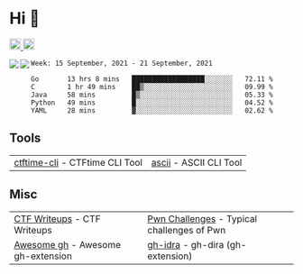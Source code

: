 # Hi 👋
<p align="left"> 
  <a href="http://twitter.com/yu1hpa">
    <img height="20" src="https://img.shields.io/twitter/follow/yu1hpa?label=Twitter&logo=twitter&style=flat" />
  <a href="https://github.com/yu1hpa">
    <img height="20" src="https://img.shields.io/github/followers/yu1hpa?label=follow&logo=github&style=flat" />
  </a>
</p>

<!--stats-->
<a href="https://github.com/anuraghazra/github-readme-stats">
  <img align="left" src="https://github-readme-stats.vercel.app/api?username=yu1hpa&show_icons=true&theme=radical" />
</a>
<!--top languages-->
<a href="https://github.com/anuraghazra/github-readme-stats">
  <img align="left" src="https://github-readme-stats.vercel.app/api/top-langs/?username=yu1hpa&hide=tex" />
</a>

<!--START_SECTION:waka-->
```text
Week: 15 September, 2021 - 21 September, 2021

Go       13 hrs 8 mins   ██████████████████░░░░░░░   72.11 % 
C        1 hr 49 mins    ██▒░░░░░░░░░░░░░░░░░░░░░░   09.99 % 
Java     58 mins         █▒░░░░░░░░░░░░░░░░░░░░░░░   05.33 % 
Python   49 mins         █░░░░░░░░░░░░░░░░░░░░░░░░   04.52 % 
YAML     28 mins         ▓░░░░░░░░░░░░░░░░░░░░░░░░   02.62 % 
```
<!--END_SECTION:waka-->

## Tools

|                                                                       |                                                         |
|-----------------------------------------------------------------------|---------------------------------------------------------|
|[ctftime-cli](https://github.com/yu1hpa/ctftime-cli) - CTFtime CLI Tool|[ascii](https://github.com/yu1hpa/ascii) - ASCII CLI Tool|

## Misc
|                                                                         |                                                                                      |
|-------------------------------------------------------------------------|--------------------------------------------------------------------------------------|
|[CTF Writeups](https://github.com/yu1hpa/ctf-writeups) - CTF Writeups    |[Pwn Challenges](https://github.com/yu1hpa/pwn-challenges) - Typical challenges of Pwn|
|[Awesome gh](https://github.com/yu1hpa/awesome-gh) - Awesome gh-extension|[gh-idra](https://github.com/yu1hpa/gh-idra) - gh-dira (gh-extension)                 |
